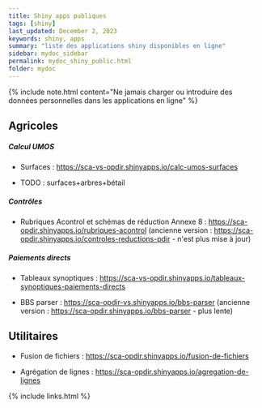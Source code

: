 ```yaml
---
title: Shiny apps publiques
tags: [shiny]
last_updated: December 2, 2023
keywords: shiny, apps
summary: "liste des applications shiny disponibles en ligne"
sidebar: mydoc_sidebar
permalink: mydoc_shiny_public.html
folder: mydoc
---
```


{% include note.html content="Ne jamais charger ou introduire des données personnelles dans les applications en ligne" %}



## Agricoles


##### Calcul UMOS

* Surfaces : <https://sca-vs-opdir.shinyapps.io/calc-umos-surfaces>

* TODO : surfaces+arbres+bétail

##### Contrôles 

* Rubriques Acontrol et schémas de réduction Annexe 8 : <https://sca-opdir.shinyapps.io/rubriques-acontrol> (ancienne version : <https://sca-opdir.shinyapps.io/controles-reductions-pdir> - n'est plus mise à jour)


##### Paiements directs

* Tableaux synoptiques : <https://sca-vs-opdir.shinyapps.io/tableaux-synoptiques-paiements-directs>

* BBS parser : <https://sca-opdir-vs.shinyapps.io/bbs-parser> (ancienne version : <https://sca-opdir.shinyapps.io/bbs-parser> - plus lente)

## Utilitaires

* Fusion de fichiers : <https://sca-opdir.shinyapps.io/fusion-de-fichiers>

* Agrégation de lignes : <https://sca-opdir.shinyapps.io/agregation-de-lignes>

{% include links.html %}